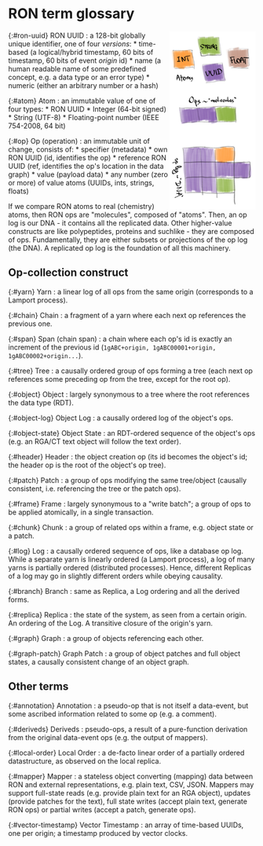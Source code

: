 # RON term glossary

<a href="dna.png"><img style="float: right; width: 35%;" src="dna.png"></a>

{:#ron-uuid} RON UUID
: a 128-bit globally unique identifier, one of four *versions*:
    * time-based (a logical/hybrid timestamp, 60 bits of timestamp, 60 bits of event *origin* id)
    * name (a human readable name of some predefined concept, e.g. a data type or an error type)
    * numeric (either an arbitrary number or a hash)

{:#atom} Atom
: an immutable value of one of four types:
    * RON UUID
    * Integer (64-bit signed)
    * String (UTF-8)
    * Floating-point number (IEEE 754-2008, 64 bit)

{:#op} Op (operation)
: an immutable unit of change, consists of:
    * specifier (metadata)
        * own RON UUID (id, identifies the op)
        * reference RON UUID (ref, identifies the op's location in the data graph)
    * value (payload data)
        * any number (zero or more) of value atoms (UUIDs, ints, strings, floats)

If we compare RON atoms to real (chemistry) atoms, then RON ops are "molecules", composed of "atoms".
Then, an op log is our DNA - it contains all the replicated data.
Other higher-value constructs are like polypeptides, proteins and suchlike - they are composed of ops.
Fundamentally, they are either subsets or projections of the op log (the DNA).
A replicated op log is the foundation of all this machinery.

## Op-collection construct

{:#yarn} Yarn
: a linear log of all ops from the same origin (corresponds to a Lamport process).

{:#chain} Chain
: a fragment of a yarn where each next op references the previous one.

{:#span} Span (chain span)
: a chain where each op's id is exactly an increment of the previous id (`1gABC+origin, 1gABC00001+origin, 1gABC00002+origin...`).

{:#tree} Tree
: a causally ordered group of ops forming a tree (each next op references some preceding op from the tree, except for the root op).

{:#object} Object
: largely synonymous to a tree where the root references the data type (RDT).

{:#object-log} Object Log
: a causally ordered log of the object's ops.

{:#object-state} Object State
: an RDT-ordered sequence of the object's ops (e.g. an RGA/CT text object will follow the text order). 

{:#header} Header
: the object creation op (its id becomes the object's id; the header op is the root of the object's op tree).

{:#patch} Patch
: a group of ops modifying the same tree/object (causally consistent, i.e. referencing the tree or the patch ops).

{:#frame} Frame
: largely synonymous to a "write batch"; a group of ops to be applied atomically, in a single transaction.

{:#chunk} Chunk
: a group of related ops within a frame, e.g. object state or a patch.

{:#log} Log
: a causally ordered sequence of ops, like a database op log.
  While a separate yarn is linearly ordered (a Lamport process), a log of many yarns is partially ordered (distributed processes).
  Hence, different Replicas of a log may go in slightly different orders while obeying causality.

{:#branch} Branch
: same as Replica, a Log ordering and all the derived forms.

{:#replica} Replica
: the state of the system, as seen from a certain origin.
An ordering of the Log.
A transitive closure of the origin's yarn.

{:#graph} Graph
: a group of objects referencing each other.

{:#graph-patch} Graph Patch
: a group of object patches and full object states, a causally consistent change of an object graph.

## Other terms

{:#annotation} Annotation
: a pseudo-op that is not itself a data-event, but some ascribed information related to some op (e.g. a comment).

{:#deriveds} Deriveds
: pseudo-ops, a result of a pure-function derivation from the original data-event ops (e.g. the output of mappers).

{:#local-order} Local Order
: a de-facto linear order of a partially ordered datastructure, as observed on the local replica.

{:#mapper} Mapper
: a stateless object converting (mapping) data between RON and external representations, e.g. plain text, CSV, JSON.
    Mappers may support full-state reads (e.g. provide plain text for an RGA object), updates (provide patches for the text),
    full state writes (accept plain text, generate RON ops) or partial writes (accept a patch, generate ops).

{:#vector-timestamp} Vector Timestamp
: an array of time-based UUIDs, one per origin; a timestamp produced by vector clocks. 
